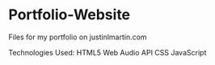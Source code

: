 # Portfolio-Website
Files for my portfolio on justinlmartin.com

Technologies Used:
HTML5
Web Audio API
CSS
JavaScript
